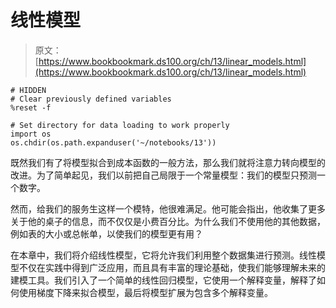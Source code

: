 # 线性模型

> 原文：[https://www.bookbookmark.ds100.org/ch/13/linear_models.html](https://www.bookbookmark.ds100.org/ch/13/linear_models.html)

```
# HIDDEN
# Clear previously defined variables
%reset -f

# Set directory for data loading to work properly
import os
os.chdir(os.path.expanduser('~/notebooks/13'))

```

既然我们有了将模型拟合到成本函数的一般方法，那么我们就将注意力转向模型的改进。为了简单起见，我们以前把自己局限于一个常量模型：我们的模型只预测一个数字。

然而，给我们的服务生这样一个模特，他很难满足。他可能会指出，他收集了更多关于他的桌子的信息，而不仅仅是小费百分比。为什么我们不使用他的其他数据，例如表的大小或总帐单，以使我们的模型更有用？

在本章中，我们将介绍线性模型，它将允许我们利用整个数据集进行预测。线性模型不仅在实践中得到广泛应用，而且具有丰富的理论基础，使我们能够理解未来的建模工具。我们引入了一个简单的线性回归模型，它使用一个解释变量，解释了如何使用梯度下降来拟合模型，最后将模型扩展为包含多个解释变量。